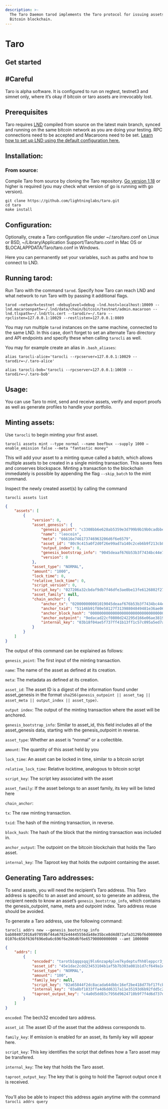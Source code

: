 ```yaml
---
description: >-
  The Taro Daemon tarod implements the Taro protocol for issuing assets on the
  Bitcoin blockchain.
---
```


# Taro

## Get started

## #Careful <a href="#docs-internal-guid-f9af6317-7fff-eeb2-2957-b358d3da86da" id="docs-internal-guid-f9af6317-7fff-eeb2-2957-b358d3da86da"></a>

Taro is alpha software. It is configured to run on regtest, testnet3 and simnet only, where it’s okay if bitcoin or taro assets are irrevocably lost.

## Prerequisites <a href="#docs-internal-guid-29b5ec39-7fff-4a26-d7e9-dfa1d01ff2c6" id="docs-internal-guid-29b5ec39-7fff-4a26-d7e9-dfa1d01ff2c6"></a>

Taro requires [LND](https://github.com/lightningnetwork/lnd/) compiled from source on the latest main branch, synced and running on the same bitcoin network as you are doing your testing. RPC connections need to be accepted and Macaroons need to be set. [Learn how to set up LND using the default configuration here.](lnd/run-lnd.md)

## Installation: <a href="#docs-internal-guid-0652b60a-7fff-d0e5-15fc-159e8557bc88" id="docs-internal-guid-0652b60a-7fff-d0e5-15fc-159e8557bc88"></a>

### From source: <a href="#docs-internal-guid-5879af55-7fff-021d-8347-7ef95cd98105" id="docs-internal-guid-5879af55-7fff-021d-8347-7ef95cd98105"></a>

Compile Taro from source by cloning the Taro repository. [Go version 1.18](https://go.dev/dl/) or higher is required (you may check what version of go is running with go version).

`git clone https://github.com/lightninglabs/taro.git`\
`cd taro`\
`make install`

## Configuration: <a href="#docs-internal-guid-8aa3849c-7fff-4b8e-530a-a563b8d9d0b8" id="docs-internal-guid-8aa3849c-7fff-4b8e-530a-a563b8d9d0b8"></a>

Optionally, create a Taro configuration file under \~/.taro/taro.conf on Linux or BSD, \~/Library/Application Support/Taro/taro.conf in Mac OS or $LOCALAPPDATA/Taro/taro.conf in Windows.

Here you can permanently set your variables, such as paths and how to connect to LND.

## Running tarod: <a href="#docs-internal-guid-ebf73e49-7fff-b5ed-44ff-b9b0953c6082" id="docs-internal-guid-ebf73e49-7fff-b5ed-44ff-b9b0953c6082"></a>

Run Taro with the command `tarod`. Specify how Taro can reach LND and what network to run Taro with by passing it additional flags.

`tarod –network=testnet –debuglevel=debug —lnd.host=localhost:10009 --lnd.macaroonpath=~/.lnd/data/chain/bitcoin/testnet/admin.macaroon --lnd.tlspath=~/.lnd/tls.cert --tarodir=~/.taro --rpclisten=127.0.0.1:10029 --restlisten=127.0.0.1:8089`

You may run multiple `tarod` instances on the same machine, connected to the same LND. In this case, don’t forget to set an alternate Taro directory and API endpoints and specify these when calling `tarocli` as well.

You may for example create an alias in `.bash_aliases`:

`alias tarocli-alice='tarocli --rpcserver=127.0.0.1:10029 --tarodir=~/.taro-alice'`

`alias tarocli-bob='tarocli --rpcserver=127.0.0.1:10030 --tarodir=~/.taro-bob'`

## Usage: <a href="#docs-internal-guid-344a2ad4-7fff-a480-202e-57d9f3a7e1cc" id="docs-internal-guid-344a2ad4-7fff-a480-202e-57d9f3a7e1cc"></a>

You can use Taro to mint, send and receive assets, verify and export proofs as well as generate profiles to handle your portfolio.

## Minting assets: <a href="#docs-internal-guid-3eb3e547-7fff-da1b-7a6b-6865cc97ba7e" id="docs-internal-guid-3eb3e547-7fff-da1b-7a6b-6865cc97ba7e"></a>

Use `tarocli` to begin minting your first asset.

`tarocli assets mint --type normal --name beefbux --supply 1000 –enable_emission false --meta "fantastic money"`

This will add your asset to a minting queue called a batch, which allows multiple assets to be created in a single minting transaction. This saves fees and conserves blockspace. Minting a transaction to the blockchain immediately is possible by appending the flag `--skip_batch` to the mint command.

Inspect the newly created asset(s) by calling the command

`tarocli assets list`

```json
{
    "assets": [
        {
            "version": 0,
            "asset_genesis": {
                "genesis_point": "c3308bb6e628ab5359e3d799b9b19b0cadbbe744bc34743f3bb576f6aade4590:1",
                "name": "leocoin",
                "meta": "66616e746173746963206d6f6e6579",
                "asset_id": "80c9c415a0f2d0f26e99ad7a140c2ceb6b9f213cb84bf763910bbc4dce3161d7",
                "output_index": 0,
                "genesis_bootstrap_info": "9045deaaf676b53b3f7434bc44e7bbad0c9bb1b999d7e35953ab28e6b68b30c300000001076c656f636f696e0f66616e746173746963206d6f6e65790000000000",
                "version": 0
            },
            "asset_type": "NORMAL",
            "amount": "1000",
            "lock_time": 0,
            "relative_lock_time": 0,
            "script_version": 0,
            "script_key": "027206a32cbdaf9db7f46dfe3ae0be13fe6126802f27a93a3e4ec8a7e3857b9e74",
            "asset_family": null,
            "chain_anchor": {
                "anchor_tx": "020000000001019045deaaf676b53b3f7434bc44e7bbad0c9bb1b999d7e35953ab28e6b68b30c30100000000ffffffff02e803000000000000225120d3ee88d6c6f0b1316728359b790936dc75f89058ca237702328a7743c7472c17d512310100000000160014c2e57e98fdc9a22f568b2871ccb68e4394ceb50102483045022100aff2c3fe1a17b3ea714ff97ee644429a495aa4e0c833acd90812ae619705c25802203d1f410f1a767979f2af72f56d3feb7a0815e53148439f45ad7ce85acbc6131b012103915c984949eced1bbab08960aa64517d1f5f3624fade309ce82bd764006f2de100000000",
                "anchor_txid": "51146b91f80e58127f31398804849481e36ae066d19522240d80f02cd2cada9e",
                "anchor_block_hash": "0000000000000000000000000000000000000000000000000000000000000000",
                "anchor_outpoint": "9edacad22cf0800d242295d166e06ae3819484048839317f12580ef8916b1451:0",
                "internal_key": "03b18f04ae5f737ff41b13ff1c57c095a5ed7a29696e6c300a48ae4a154c02b8b9"
            }
        }
    ]
}
```

The output of this command can be explained as follows:

`genesis_point`: The first input of the minting transaction.

`name`: The name of the asset as defined at its creation.

`meta`: The metadata as defined at its creation.

`asset_id`: The asset ID is a digest of the information found under asset\_genesis in the format `sha256(genesis_outpoint || asset_tag || asset_meta || output_index || asset_type)`.

`output index`: The output of the minting transaction where the asset will be anchored.

`genesis_bootstrap_info`: Similar to asset\_id, this field includes all of the asset\_genesis data, starting with the genesis\_outpoint in reverse.

`asset_type`: Whether an asset is “normal” or a collectible.

`amount`: The quantity of this asset held by you

`lock_time`: An asset can be locked in time, similar to a bitcoin script

`relative_lock_time`: Relative locktime, analogous to bitcoin script

`script_key`: The script key associated with the asset

`asset_family`: If the asset belongs to an asset family, its key will be listed here

`chain_anchor`:

&#x20;   `tx`: The raw minting transaction.

&#x20;   `txid`: The hash of the minting transaction, in reverse.

&#x20;   `block_hash`: The hash of the block that the minting transaction was included in.

&#x20;   `anchor_output`: The outpoint on the bitcoin blockchain that holds the Taro asset.

&#x20;   `internal_key`: The Taproot key that holds the outpoint containing the asset.

## Generating Taro addresses: <a href="#docs-internal-guid-326a3acb-7fff-c694-2400-496ff7278e63" id="docs-internal-guid-326a3acb-7fff-c694-2400-496ff7278e63"></a>

To send assets, you will need the recipient’s Taro address. This Taro address is specific to an asset and amount, so to generate an address, the recipient needs to know an asset’s `genesis_bootstrap_info`, which contains the genesis\_outpoint, name, meta and outpoint index.  Taro address reuse should be avoided.

To generate a Taro address, use the following command:

`tarocli addrs new --genesis_bootstrap_info bab084072016a97059bf44a6782e44445556da48e35bce8d4d872afa3129bf6d00000001076c656f636f696e0a6c696f6e206d6f6e65790000000000 --amt 1000000`

```json
{
    "addrs": [
        {
            "encoded": "tarotb1qqqsqqj9ls6nzap4plve7kydeptufhh0leppcr3jsqwnxsgs930puwkv980sqqqqqy9kvctww3shx7trda5kurmxv9h8gctnw35kxgrddahx27gqqqqqqqqyyzn9s38jmj9v4knymw7pdmetusvdw7l30l9altrq437vhlefjeqfzp3q4zl3svll5ntd6cch5y0r2xfadwf0m4wz2rnwz6dcvr93zt5p4eessqtywpre3a",
            "asset_id": "45e1dac2cdd23453104b1af5b7b303a081b1d7cf649a1ea674e6364b191786f3",
            "asset_type": "NORMAL",
            "amount": "100",
            "family_key": null,
            "script_key": "02a65844f2dc8acada64dbbc16ef2be418d77bf17fcbdfac60ac7ccbff29964091",
            "internal_key": "03a8bf1833ffa4d6dd6317a11e35193d6b92fdd5c250e6e169b860cb112e81ae73",
            "taproot_output_key": "c4a0d5dd83c7956d9624710b9f7f4d6d737d134b5fddc18eb117a152ed92490c"
        }
    ]
}

```

`encoded`: The bech32 encoded taro address.

`asset_id`: The asset ID of the asset that the address corresponds to.

`family_key`: If emission is enabled for an asset, its family key will appear here.

`script_key`: This key identifies the script that defines how a Taro asset may be transfered.

`internal_key`: The key that holds the Taro asset.

`taproot_output_key`: The key that is going to hold the Taproot output once it is received.

\
You’ll also be able to inspect this address again anytime with the command `tarocli addrs query`
